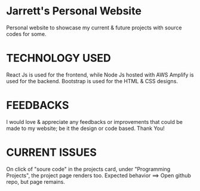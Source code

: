 # Jarrett's Personal Website 

Personal website to showcase my current & future projects with source codes for some.

# TECHNOLOGY USED

React Js is used for the frontend, while Node Js hosted with AWS Amplify is used for the backend. Bootstrap is used for the HTML & CSS designs.

# FEEDBACKS

I would love & appreciate any feedbacks or improvements that could be made to my website; be it the design or code based. Thank You!

# CURRENT ISSUES

On click of "soure code" in the projects card, under "Programming Projects", the project page renders too. 
Expected behavior ==> Open github repo, but page remains.


